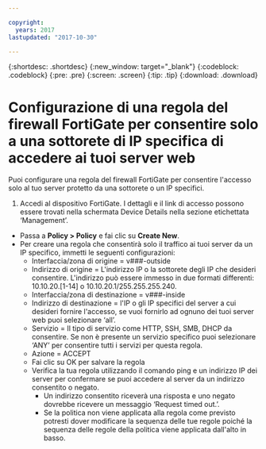 ```yaml
---

copyright:
  years: 2017
lastupdated: "2017-10-30"

---
```


{:shortdesc: .shortdesc}
{:new_window: target="_blank"}
{:codeblock: .codeblock}
{:pre: .pre}
{:screen: .screen}
{:tip: .tip}
{:download: .download}

# Configurazione di una regola del firewall FortiGate per consentire solo a una sottorete di IP specifica di accedere ai tuoi server web

Puoi configurare una regola del firewall FortiGate per consentire l'accesso solo al tuo server protetto da una sottorete o un IP specifici.

1. Accedi al dispositivo FortiGate. I dettagli e il link di accesso possono essere trovati nella schermata Device Details nella sezione etichettata ‘Management’​.
* Passa a **Policy > Policy** e fai clic su **Create New**.
* Per creare una regola che consentirà solo il traffico ai tuoi server da un IP specifico, immetti le seguenti configurazioni:
    * Interfaccia/zona di origine = v###-outside
    * Indirizzo di origine = L'indirizzo IP o la sottorete degli IP che desideri consentire. L'indirizzo può essere immesso in due formati differenti: 10.10.20.[1-14] o 10.10.20.1/255.255.255.240.
    * Interfaccia/zona di destinazione  = v###-inside
    * Indirizzo di destinazione = l'IP o gli IP specifici del server a cui desideri fornire l'accesso, se vuoi fornirlo ad ognuno dei tuoi server web puoi selezionare ‘all’.
    * Servizio = Il tipo di servizio come HTTP, SSH, SMB, DHCP da consentire.  Se non è presente un servizio specifico puoi selezionare ‘ANY’ per consentire tutti i servizi per questa regola.
    * Azione = ACCEPT
    * Fai clic su OK per salvare la regola
    * Verifica la tua regola utilizzando il comando ping e un indirizzo IP dei server per confermare se puoi accedere al server da un indirizzo consentito o negato.
        * Un indirizzo consentito riceverà una risposta e uno negato dovrebbe ricevere un messaggio ‘Request timed out.’.
        * Se la politica non viene applicata alla regola come previsto potresti dover modificare la sequenza delle tue regole poiché la sequenza delle regole della politica viene applicata dall'alto in basso.
